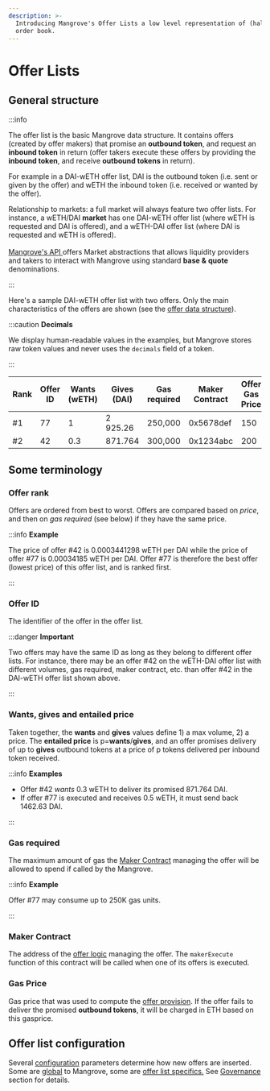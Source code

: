 ```yaml
---
description: >-
  Introducing Mangrove's Offer Lists a low level representation of (half) an
  order book.
---
```


# Offer Lists

## General structure

:::info

The offer list is the basic Mangrove data structure. It contains offers (created by offer makers) that promise an **outbound token**, and request an **inbound token** in return (offer takers execute these offers by providing the **inbound token**, and receive **outbound tokens** in return).

For example in a DAI-wETH offer list, DAI is the outbound token (i.e. sent or given by the offer) and wETH the inbound token (i.e. received or wanted by the offer).

Relationship to markets: a full market will always feature two offer lists. For instance, a wETH/DAI **market** has one DAI-wETH offer list (where wETH is requested and DAI is offered), and a wETH-DAI offer list (where DAI is requested and wETH is offered).\
\
[Mangrove's API ](../../explanations/around-the-mangrove/mangrove-api.md)offers Market abstractions that allows liquidity providers and takers to interact with Mangrove using standard **base &** **quote** denominations.

:::

Here's a sample DAI-wETH offer list with two offers. Only the main characteristics of the offers are shown (see the [offer data structure](reactive-offer/offer-data-structures.md#mgvlib-offer)).

:::caution **Decimals**

We display human-readable values in the examples, but Mangrove stores raw token values and never uses the `decimals` field of a token.

:::

| Rank | Offer ID | Wants (wETH) | Gives (DAI) | Gas required | Maker Contract | Offer Gas Price |
| ---- | -------- | ------------ | ----------- | ------------ | -------------- | --------------- |
| #1   | 77       | 1            | 2 925.26    | 250,000      | 0x5678def      | 150             |
| #2   | 42       | 0.3          | 871.764     | 300,000      | 0x1234abc      | 200             |

## Some terminology

### Offer rank

Offers are ordered from best to worst. Offers are compared based on _price_, and then on _gas required_ (see below) if they have the same price.

:::info **Example**

The price of offer #42 is 0.0003441298 wETH per DAI while the price of offer #77 is 0.00034185 wETH per DAI. Offer #77 is therefore the best offer (lowest price) of this offer list, and is ranked first.

:::

### Offer ID

The identifier of the offer in the offer list.

:::danger **Important**

Two offers may have the same ID as long as they belong to different offer lists. For instance, there may be an offer #42 on the wETH-DAI offer list with different volumes, gas required, maker contract, etc. than offer #42 in the DAI-wETH offer list shown above.

:::

### Wants, gives and entailed price

Taken together, the **wants** and **gives** values define 1) a max volume, 2) a price. The **entailed price** is p=**wants**/**gives**, and an offer promises delivery of up to **gives** outbound tokens at a price of p tokens delivered per inbound token received.

:::info **Examples**

* Offer #42 _wants_ 0.3 wETH to deliver its promised 871.764 DAI.
* If offer #77 is executed and receives 0.5 wETH, it must send back 1462.63 DAI.

:::

### Gas required

The maximum amount of gas the [Maker Contract](reactive-offer/maker-contract.md) managing the offer will be allowed to spend if called by the Mangrove.

:::info **Example**

Offer #77 may consume up to 250K gas units.

:::

### Maker Contract

The address of the [offer logic](reactive-offer/maker-contract.md#offer-logic) managing the offer. The `makerExecute` function of this contract will be called when one of its offers is executed.

### Gas Price

Gas price that was used to compute the [offer provision](reactive-offer/offer-provision.md). If the offer fails to deliver the promised **outbound tokens**, it will be charged in ETH based on this gasprice.

## Offer list configuration

Several [configuration](../governance-parameters/mangrove-configuration.md) parameters determine how new offers are inserted. Some are [global](../governance-parameters/mangrove-configuration.md#mgvlib.global) to Mangrove, some are [offer list specifics.](../governance-parameters/mangrove-configuration.md#mgvlib.local) See [Governance](../governance-parameters/) section for details.
